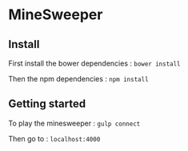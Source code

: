 # MineSweeper

## Install
First install the bower dependencies :
`bower install`

Then the npm dependencies :
`npm install`

## Getting started
To play the minesweeper :
`gulp connect`

Then go to : `localhost:4000`
